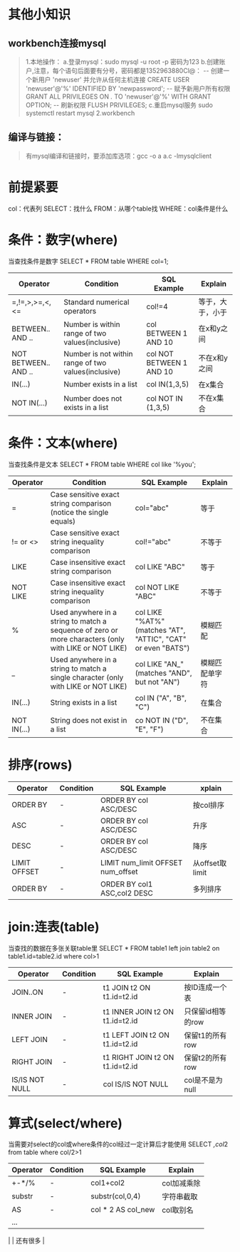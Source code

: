 
# 其他小知识
## workbench连接mysql
> 1.本地操作：
> a.登录mysql：sudo mysql -u root -p
> 密码为123
> b.创建账户,注意，每个语句后面要有分号，密码都是1352963880Cl@：
> -- 创建一个新用户 'newuser' 并允许从任何主机连接
> CREATE USER 'newuser'@'%' IDENTIFIED BY 'newpassword';
> -- 赋予新用户所有权限
> GRANT ALL PRIVILEGES ON *.* TO 'newuser'@'%' WITH GRANT OPTION;
> -- 刷新权限
> FLUSH PRIVILEGES;
> c.重启mysql服务
> sudo systemctl restart mysql
> 2.workbench


## 编译与链接：
> 有mysql编译和链接时，要添加库选项：gcc -o a a.c -lmysqlclient


# 前提紧要
col：代表列
SELECT：找什么
FROM：从哪个table找
WHERE：col条件是什么
# 条件：数字(where)
当查找条件是数字
SELECT * FROM table WHERE col=1;

| Operator | Condition | SQL Example | Explain |
| --- | --- | --- | --- |
| =,!=,>,>=,<,<= | Standard numerical operators | col!=4 | 等于，大于，小于 |
| BETWEEN.. AND .. | Number is within range of two values(inclusive) | col BETWEEN 1 AND 10 | 在x和y之间 |
| NOT BETWEEN.. AND .. | Number is not within range of two values(inclusive) | col NOT BETWEEN 1 AND 10 | 不在x和y之间 |
| IN(...) | Number exists in a list | col IN(1,3,5) | 在x集合 |
| NOT IN(...) | Number does not exists in a list | col NOT IN (1,3,5) | 不在x集合 |


# 条件：文本(where)
当查找条件是文本
SELECT * FROM table WHERE col like '%you';

| Operator | Condition | SQL Example | Explain |
| --- | --- | --- | --- |
| = | Case sensitive exact string comparison (notice the single equals) | col="abc" | 等于 |
| != or <> | Case sensitive exact string inequality comparison | col!="abc" | 不等于 |
| LIKE | Case insensitive exact string comparison  | col LIKE "ABC" | 等于 |
| NOT LIKE | Case insensitive exact string inequality comparison | col NOT LIKE "ABC" | 不等于 |
| % | Used anywhere in a string to match a sequence of zero or more characters (only with LIKE or NOT LIKE) | col LIKE "%AT%" (matches "AT", "ATTIC", "CAT" or even "BATS") | 模糊匹配 |
| _ | Used anywhere in a string to match a single character (only with LIKE or NOT LIKE) | col LIKE "AN_" (matches "AND", but not "AN") | 模糊匹配单字符 |
| IN(...) | String exists in a list | col IN ("A", "B", "C") | 在集合 |
| NOT IN(...) | String does not exist in a list | co NOT IN ("D", "E", "F") | 不在集合 |


# 排序(rows)
| Operator | Condition | SQL Example | xplain |
| --- | --- | --- | --- |
| ORDER BY | - | ORDER BY col ASC/DESC | 按col排序 |
| ASC | - | ORDER BY col ASC/DESC | 升序 |
| DESC | - | ORDER BY col ASC/DESC | 降序 |
| LIMIT OFFSET | - | LIMIT num_limit OFFSET num_offset | 从offset取limit |
| ORDER BY | - | ORDER BY col1 ASC,col2 DESC | 多列排序 |


# join:连表(table)
当查找的数据在多张关联table里
SELECT * FROM table1 left join table2 on table1.id=table2.id where col>1

| Operator | Condition | SQL Example | Explain |
| --- | --- | --- | --- |
| JOIN..ON | - | t1 JOIN t2 ON t1.id=t2.id | 按ID连成一个表 |
| INNER JOIN | - | t1 INNER JOIN t2 ON t1.id=t2.id | 只保留id相等的row |
| LEFT JOIN | - | t1 LEFT JOIN t2 ON t1.id=t2.id | 保留t1的所有row |
| RIGHT JOIN | - | t1 RIGHT JOIN t2 ON t1.id=t2.id | 保留t2的所有row |
| IS/IS NOT NULL | - | col IS/IS NOT NULL | col是不是为null |


# 算式(select/where)
当需要对select的col或where条件的col经过一定计算后才能使用
SELECT *,col*2 from table where col/2>1

| Operator | Condition | SQL Example | Explain |
| --- | --- | --- | --- |
| +-*/% | - | col1+col2 | col加减乘除 |
| substr | - | substr(col,0,4) | 字符串截取 |
| AS | - | col * 2 AS col_new | col取别名 |
| ... | 
 | 
 | 还有很多 |

